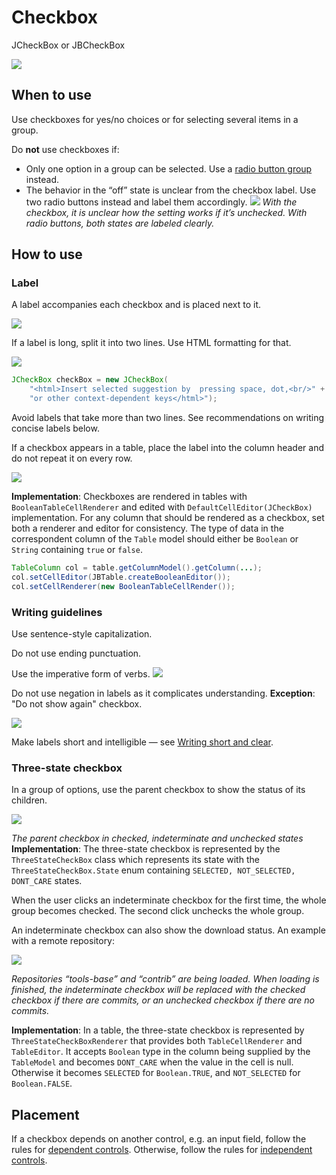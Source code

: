 <!-- Copyright 2000-2024 JetBrains s.r.o. and contributors. Use of this source code is governed by the Apache 2.0 license. -->

# Checkbox

<tldr>
JCheckBox or JBCheckBox
</tldr>

![](checkbox_example.png)

## When to use

Use checkboxes for yes/no choices or for selecting several items in a group.

Do **not** use checkboxes if:
* Only one option in a group can be selected. Use a [radio button group](radio_button.md) instead.
* The behavior in the “off” state is unclear from the checkbox label. Use two radio buttons instead and label them accordingly.
![](when_to_use.png)
*With the checkbox, it is unclear how the setting works if it’s unchecked. With radio buttons, both states are labeled clearly.*


## How to use

### Label

A label accompanies each checkbox and is placed next to it.

![](checkbox_label.png)

If a label is long, split it into two lines. Use HTML formatting for that.

![](label_twoline.png)

```java
JCheckBox checkBox = new JCheckBox(
    "<html>Insert selected suggestion by  pressing space, dot,<br/>" +
    "or other context-dependent keys</html>");
```

Avoid labels that take more than two lines. See recommendations on writing concise labels below.

If a checkbox appears in a table, place the label into the column header and do not repeat it on every row.

![](checkbox_table.png)

**Implementation**: Checkboxes are rendered in tables with `BooleanTableCellRenderer` and edited with `DefaultCellEditor(JCheckBox)` implementation. For any column that should be rendered as a checkbox, set both a renderer and editor for consistency. The type of data in the correspondent column of the `Table` model should either be `Boolean` or `String` containing `true` or `false`.

```java
TableColumn col = table.getColumnModel().getColumn(...);
col.setCellEditor(JBTable.createBooleanEditor());
col.setCellRenderer(new BooleanTableCellRender());
```

### Writing guidelines

Use sentence-style capitalization.

Do not use ending punctuation.

Use the imperative form of verbs.
![](label_short.png)

Do not use negation in labels as it complicates understanding.
**Exception**: "Do not show again" checkbox.

![](label_answeryes.png)

Make labels short and intelligible — see [Writing short and clear](writing_short.md).


### Three-state checkbox

In a group of options, use the parent checkbox to show the status of its children.

![](indeterminate_checkbox.png)

*The parent checkbox in checked, indeterminate and unchecked states*
**Implementation**: The three-state checkbox is represented by the `ThreeStateCheckBox` class which represents its state with the `ThreeStateCheckBox.State` enum containing `SELECTED, NOT_SELECTED, DONT_CARE` states.

When the user clicks an indeterminate checkbox for the first time, the whole group becomes checked. The second click unchecks the whole group.

An indeterminate checkbox can also show the download status. An example with a remote repository:

![](indeterminate_status.png)

*Repositories “tools-base” and “contrib” are being loaded. When loading is finished, the indeterminate checkbox will be replaced with the checked checkbox if there are commits, or an unchecked checkbox if there are no commits.*

**Implementation**: In a table, the three-state checkbox is represented by `ThreeStateCheckBoxRenderer` that provides both `TableCellRenderer` and `TableEditor`. It accepts `Boolean` type in the column being supplied by the `TableModel` and becomes `DONT_CARE` when the value in the cell is null. Otherwise it becomes `SELECTED` for `Boolean.TRUE`, and `NOT_SELECTED` for `Boolean.FALSE`.


## Placement

If a checkbox depends on another control, e.g. an input field, follow the rules for [dependent controls](layout.md#dependent-controls). Otherwise, follow the rules for [independent controls](layout.md#independent-controls).

<!--
### Colors
<p> The color keys can be used only in a UI theme plugin. </p>

<table>
 <col width="50%">
      <tr>
         <td> Unchecked background </td>
         <td> Checkbox.Background.Default <br/>
              Checkbox.Background.Default.Dark </td>
     </tr>
     <tr>
         <td> Checked background </td>
         <td> Checkbox.Background.Selected <br/>
              Checkbox.Background.Selected.Dark
         </td>
     </tr>
     <tr>
         <td> Disabled background </td>
         <td> Checkbox.Background.Disabled <br/>
              Checkbox.Background.Disabled.Dark
         </td>
     </tr>
     <tr>
         <td> Unchecked border </td>
         <td> Checkbox.Border.Default <br/>
              Checkbox.Border.Default.Dark
         </td>
     </tr>
     <tr>
         <td> Checked border </td>
         <td> Checkbox.Border.Selected <br/>
              Checkbox.Border.Selected.Dark
         </td>
     </tr>
     <tr>
         <td> Disabled border </td>
         <td> Checkbox.Border.Disabled <br/>
              Checkbox.Border.Disabled.Dark
         </td>
     </tr>
     <tr>
          <td> Focused inner 1px border for unchecked state </td>
          <td> Checkbox.Focus.Thin.Default <br/>
               Checkbox.Focus.Thin.Default.Dark
          </td>
      </tr>
      <tr>
          <td> Focused inner 1px border for checked state </td>
          <td> Checkbox.Focus.Thin.Selected <br/>
               Checkbox.Focus.Thin.Selected.Dark
          </td>
      </tr>
      <tr>
          <td> Focused outer 2px border </td>
          <td> Checkbox.Focus.Wide <br/>
               Checkbox.Focus.Wide.Dark
          </td>
      </tr>
      <tr>
          <td> Checkmark fill </td>
          <td> Checkbox.Foreground.Selected <br/>
               Checkbox.Foreground.Selected.Dark
          </td>
      </tr>
      <tr>
          <td> Disabled checkmark fill </td>
          <td> Checkbox.Foreground.Disabled <br/>
               Checkbox.Foreground.Disabled.Dark
          </td>
      </tr>
</table>
-->
